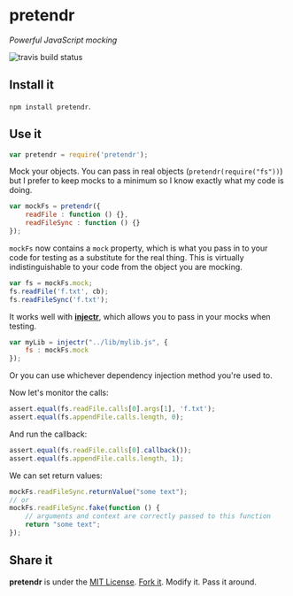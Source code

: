# pretendr #

_Powerful JavaScript mocking_

![travis build status](https://travis-ci.org/nathanmacinnes/pretendr.svg)

## Install it ##

`npm install pretendr`.

## Use it ##

````javascript
var pretendr = require('pretendr');
````

Mock your objects. You can pass in real objects (`pretendr(require("fs"))`) but
I prefer to keep mocks to a minimum so I know exactly what my code is doing.

````javascript
var mockFs = pretendr({
	readFile : function () {},
	readFileSync : function () {}
});
````

`mockFs` now contains a `mock` property, which is what you pass in to your code
for testing as a substitute for the real thing. This is virtually
indistinguishable to your code from the object you are mocking.

````javascript
var fs = mockFs.mock;
fs.readFile('f.txt', cb);
fs.readFileSync('f.txt');
````

It works well with [**injectr**](https://github.com/nathanmacinnes/injectr),
which allows you to pass in your mocks when testing.

````js
var myLib = injectr("../lib/mylib.js", {
    fs : mockFs.mock
});
````

Or you can use whichever dependency injection method you're used to.

Now let's monitor the calls:

````javascript
assert.equal(fs.readFile.calls[0].args[1], 'f.txt');
assert.equal(fs.appendFile.calls.length, 0);
````

And run the callback:

````javascript
assert.equal(fs.readFile.calls[0].callback());
assert.equal(fs.appendFile.calls.length, 1);
````

We can set return values:
````javascript
mockFs.readFileSync.returnValue("some text");
// or
mockFs.readFileSync.fake(function () {
    // arguments and context are correctly passed to this function
    return "some text";
});
````

## Share it ##

**pretendr** is under the [MIT License](http://www.opensource.org/licenses/MIT).
[Fork it](https://github.com/nathanmacinnes/pretendr). Modify it. Pass it
around.
